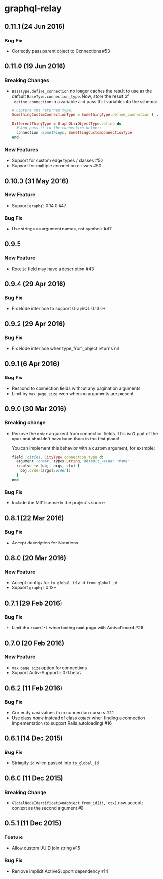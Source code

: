 # graphql-relay

## 0.11.1 (24 Jun 2016)

### Bug Fix

- Correctly pass parent object to Connections #53

## 0.11.0 (19 Jun 2016)

### Breaking Changes

- `BaseType.define_connection` no longer caches the result to use as the default `BaseType.connection_type`. Now, store the result of `.define_connection` in a variable and pass that variable into the schema:

    ```ruby
    # Capture the returned type:
    SomethingCustomConnectionType = SomethingType.define_connection { ... }

    DifferentThingType = GraphQL::ObjectType.define do
      # And pass it to the connection helper:
      connection :somethings, SomethingCustomConnectionType
    end
    ```

### New Features

- Support for custom edge types / classes #50
- Support for multiple connection classes #50

## 0.10.0 (31 May 2016)

### New Feature

- Support `graphql` 0.14.0 #47

### Bug Fix

- Use strings as argument names, not symbols #47

## 0.9.5

### New Feature

- Root `id` field may have a description #43

## 0.9.4 (29 Apr 2016)

### Bug Fix

- Fix Node interface to support GraphQL 0.13.0+

## 0.9.2 (29 Apr 2016)

### Bug Fix

- Fix Node interface when type_from_object returns nil

## 0.9.1 (6 Apr 2016)

### Bug Fix

- Respond to connection fields without any pagination arguments
- Limit by `max_page_size` even when no arguments are present

## 0.9.0 (30 Mar 2016)

### Breaking change

- Remove the `order` argument from connection fields. This isn't part of the spec and shouldn't have been there in the first place!

  You can implement this behavior with a custom argument, for example:

   ```ruby
   field :cities, CityType.connection_type do
     argument :order, types.String, default_value: "name"
     resolve -> (obj, args, ctx) {
       obj.order(args[:order])
     }
   end
   ```

### Bug Fix

- Include the MIT license in the project's source

## 0.8.1 (22 Mar 2016)

### Bug Fix

- Accept description for Mutations

## 0.8.0 (20 Mar 2016)

### New Feature

- Accept configs for `to_global_id` and `from_global_id`
- Support `graphql` 0.12+

## 0.7.1 (29 Feb 2016)

### Bug Fix

- Limit the `count(*)` when testing next page with ActiveRecord #28

## 0.7.0 (20 Feb 2016)

### New Feature

- `max_page_size` option for connections
- Support ActiveSupport 5.0.0.beta2

## 0.6.2 (11 Feb 2016)

### Bug Fix

- Correctly cast values from connection cursors #21
- Use class _name_ instead of class _object_ when finding a connection implementation (to support Rails autoloading) #16

## 0.6.1 (14 Dec 2015)

### Bug Fix

- Stringify `id` when passed into `to_global_id`

## 0.6.0 (11 Dec 2015)

### Breaking Change

- `GlobalNodeIdentification#object_from_id(id, ctx)` now accepts context as the second argument #9

## 0.5.1 (11 Dec 2015)


### Feature

- Allow custom UUID join string #15

### Bug Fix

- Remove implicit ActiveSupport dependency #14
